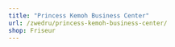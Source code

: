 ```yaml
---
title: "Princess Kemoh Business Center"
url: /zwedru/princess-kemoh-business-center/
shop: Friseur
---
```

